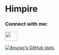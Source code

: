 # Himpire
<h3 align="left">Connect with me:</h3>
<p align="left">
<a href="[your link](https://www.linkedin.com/in/hamed-rezaei-87660a223/)" target="blank"><img align="center" src="https://cdn.jsdelivr.net/npm/simple-icons@3.0.1/icons/linkedin.svg" alt="" height="30" width="40" /></a>

</p>

[![Anurag's GitHub stats](https://github-readme-stats.vercel.app/api?username=himpire)](https://github.com/anuraghazra/github-readme-stats)
